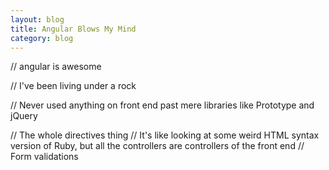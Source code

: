 ```yaml
---
layout: blog
title: Angular Blows My Mind
category: blog
---
```


// angular is awesome

// I've been living under a rock

// Never used anything on front end past mere libraries like Prototype and jQuery

// The whole directives thing
	// It's like looking at some weird HTML syntax version of Ruby, but all the controllers are controllers of the front end
// Form validations
